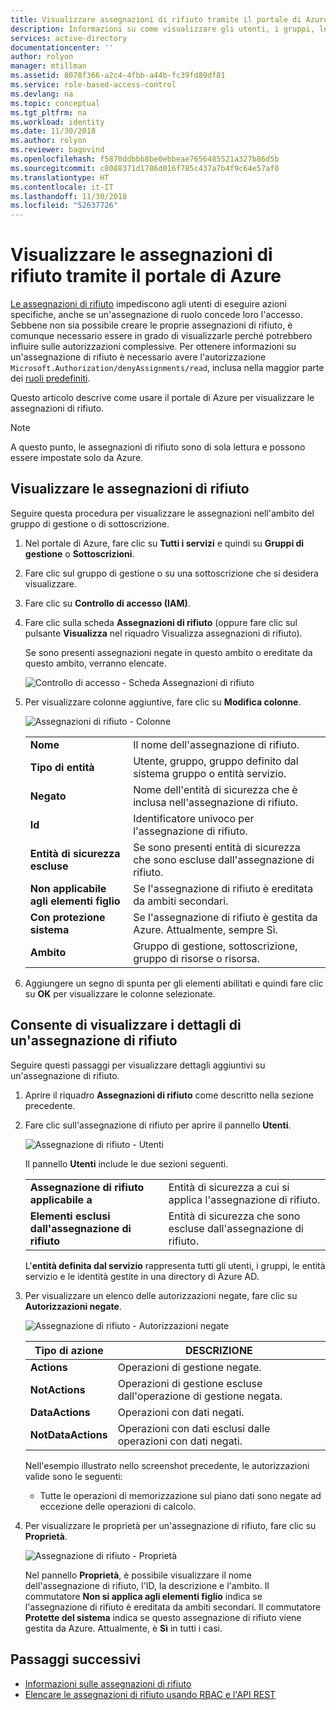 ```yaml
---
title: Visualizzare assegnazioni di rifiuto tramite il portale di Azure | Microsoft Docs
description: Informazioni su come visualizzare gli utenti, i gruppi, le entità servizio e le identità gestite a cui è stato negato l'accesso ad azioni specifiche in ambito specifico usando il portale di Azure.
services: active-directory
documentationcenter: ''
author: rolyon
manager: mtillman
ms.assetid: 8078f366-a2c4-4fbb-a44b-fc39fd89df81
ms.service: role-based-access-control
ms.devlang: na
ms.topic: conceptual
ms.tgt_pltfrm: na
ms.workload: identity
ms.date: 11/30/2018
ms.author: rolyon
ms.reviewer: bagovind
ms.openlocfilehash: f5870ddbbb8be0ebbeae7656485521a327b86d5b
ms.sourcegitcommit: c8088371d1786d016f785c437a7b4f9c64e57af0
ms.translationtype: HT
ms.contentlocale: it-IT
ms.lasthandoff: 11/30/2018
ms.locfileid: "52637726"
---
```

# <a name="view-deny-assignments-using-the-azure-portal"></a>Visualizzare le assegnazioni di rifiuto tramite il portale di Azure

[Le assegnazioni di rifiuto](deny-assignments.md) impediscono agli utenti di eseguire azioni specifiche, anche se un'assegnazione di ruolo concede loro l'accesso. Sebbene non sia possibile creare le proprie assegnazioni di rifiuto, è comunque necessario essere in grado di visualizzarle perché potrebbero influire sulle autorizzazioni complessive. Per ottenere informazioni su un'assegnazione di rifiuto è necessario avere l'autorizzazione `Microsoft.Authorization/denyAssignments/read`, inclusa nella maggior parte dei [ruoli predefiniti](built-in-roles.md).

Questo articolo descrive come usare il portale di Azure per visualizzare le assegnazioni di rifiuto.

> [!NOTE]
> A questo punto, le assegnazioni di rifiuto sono di sola lettura e possono essere impostate solo da Azure.

## <a name="view-deny-assignments"></a>Visualizzare le assegnazioni di rifiuto

Seguire questa procedura per visualizzare le assegnazioni nell'ambito del gruppo di gestione o di sottoscrizione.

1. Nel portale di Azure, fare clic su **Tutti i servizi** e quindi su **Gruppi di gestione** o **Sottoscrizioni**.

1. Fare clic sul gruppo di gestione o su una sottoscrizione che si desidera visualizzare.

1. Fare clic su **Controllo di accesso (IAM)**.

1. Fare clic sulla scheda **Assegnazioni di rifiuto** (oppure fare clic sul pulsante **Visualizza** nel riquadro Visualizza assegnazioni di rifiuto).

    Se sono presenti assegnazioni negate in questo ambito o ereditate da questo ambito, verranno elencate.

    ![Controllo di accesso - Scheda Assegnazioni di rifiuto](./media/deny-assignments-portal/access-control-deny-assignments.png)

1. Per visualizzare colonne aggiuntive, fare clic su **Modifica colonne**.

    ![Assegnazioni di rifiuto - Colonne](./media/deny-assignments-portal/deny-assignments-columns.png)

    |  |  |
    | --- | --- |
    | **Nome** | Il nome dell'assegnazione di rifiuto. |
    | **Tipo di entità** | Utente, gruppo, gruppo definito dal sistema gruppo o entità servizio. |
    | **Negato**  | Nome dell'entità di sicurezza che è inclusa nell'assegnazione di rifiuto. |
    | **Id** | Identificatore univoco per l'assegnazione di rifiuto. |
    | **Entità di sicurezza escluse** | Se sono presenti entità di sicurezza che sono escluse dall'assegnazione di rifiuto. |
    | **Non applicabile agli elementi figlio** | Se l'assegnazione di rifiuto è ereditata da ambiti secondari. |
    | **Con protezione sistema** | Se l'assegnazione di rifiuto è gestita da Azure. Attualmente, sempre Sì. |
    | **Ambito** | Gruppo di gestione, sottoscrizione, gruppo di risorse o risorsa. |

1. Aggiungere un segno di spunta per gli elementi abilitati e quindi fare clic su **OK** per visualizzare le colonne selezionate.

## <a name="view-details-about-a-deny-assignment"></a>Consente di visualizzare i dettagli di un'assegnazione di rifiuto

Seguire questi passaggi per visualizzare dettagli aggiuntivi su un'assegnazione di rifiuto.

1. Aprire il riquadro **Assegnazioni di rifiuto** come descritto nella sezione precedente.

1. Fare clic sull'assegnazione di rifiuto per aprire il pannello **Utenti**.

    ![Assegnazione di rifiuto - Utenti](./media/deny-assignments-portal/deny-assignment-users.png)

    Il pannello **Utenti** include le due sezioni seguenti.

    |  |  |
    | --- | --- |
    | **Assegnazione di rifiuto applicabile a**  | Entità di sicurezza a cui si applica l'assegnazione di rifiuto. |
    | **Elementi esclusi dall'assegnazione di rifiuto** | Entità di sicurezza che sono escluse dall'assegnazione di rifiuto. |

    L'**entità definita dal servizio** rappresenta tutti gli utenti, i gruppi, le entità servizio e le identità gestite in una directory di Azure AD.

1. Per visualizzare un elenco delle autorizzazioni negate, fare clic su **Autorizzazioni negate**.

    ![Assegnazione di rifiuto - Autorizzazioni negate](./media/deny-assignments-portal/deny-assignment-denied-permissions.png)

    | Tipo di azione | DESCRIZIONE |
    | --- | --- |
    | **Actions**  | Operazioni di gestione negate. |
    | **NotActions** | Operazioni di gestione escluse dall'operazione di gestione negata. |
    | **DataActions**  | Operazioni con dati negati. |
    | **NotDataActions** | Operazioni con dati esclusi dalle operazioni con dati negati. |

    Nell'esempio illustrato nello screenshot precedente, le autorizzazioni valide sono le seguenti:

    - Tutte le operazioni di memorizzazione sul piano dati sono negate ad eccezione delle operazioni di calcolo.

1. Per visualizzare le proprietà per un'assegnazione di rifiuto, fare clic su **Proprietà**.

    ![Assegnazione di rifiuto - Proprietà](./media/deny-assignments-portal/deny-assignment-properties.png)

    Nel pannello **Proprietà**, è possibile visualizzare il nome dell'assegnazione di rifiuto, l'ID, la descrizione e l'ambito. Il commutatore **Non si applica agli elementi figlio** indica se l'assegnazione di rifiuto è ereditata da ambiti secondari. Il commutatore **Protette del sistema** indica se questo assegnazione di rifiuto viene gestita da Azure. Attualmente, è **Sì** in tutti i casi.

## <a name="next-steps"></a>Passaggi successivi

* [Informazioni sulle assegnazioni di rifiuto](deny-assignments.md)
* [Elencare le assegnazioni di rifiuto usando RBAC e l'API REST](deny-assignments-rest.md)
